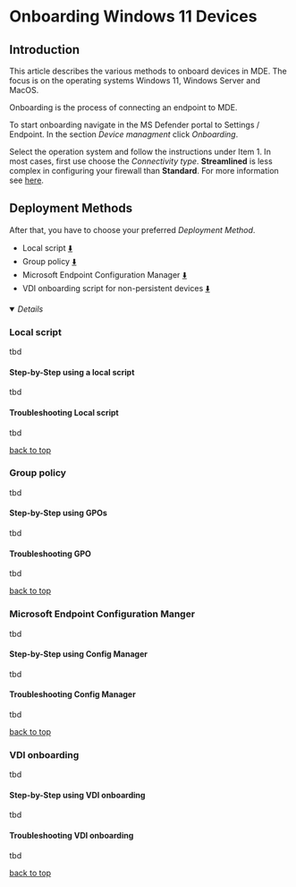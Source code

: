 # Onboarding Windows 11 Devices

## Introduction

This article describes the various methods to onboard devices in MDE. The focus is on the operating systems Windows 11, Windows Server and MacOS.

Onboarding is the process of connecting an endpoint to MDE.

To start onboarding navigate in the MS Defender portal to Settings / Endpoint. In the section _Device managment_ click _Onboarding_.

Select the operation system and follow the instructions under Item 1. In most cases, first use choose the _Connectivity type_. __Streamlined__ is less complex in configuring your firewall than __Standard__. For more information see [here](https://learn.microsoft.com/en-us/defender-endpoint/configure-device-connectivity).

## Deployment Methods

After that, you have to choose your preferred _Deployment Method_.

- Local script [:arrow_down:](#local-script)
- Group policy [:arrow_down:](#group-policy)
- Microsoft Endpoint Configuration Manager [:arrow_down:](#microsoft-endpoint-configuration-manger)
- VDI onboarding script for non-persistent devices [:arrow_down:](#vdi-onboarding)

<details open>
<summary><i>Details</i></summary>

### Local script

tbd

#### Step-by-Step using a local script

tbd

#### Troubleshooting Local script

tbd

[back to top](#deployment-methods)

### Group policy

tbd

#### Step-by-Step using GPOs

tbd

#### Troubleshooting GPO

tbd

[back to top](#deployment-methods)

### Microsoft Endpoint Configuration Manger

tbd

#### Step-by-Step using Config Manager

tbd

#### Troubleshooting Config Manager

tbd

[back to top](#deployment-methods)

### VDI onboarding

tbd

#### Step-by-Step using VDI onboarding

tbd

#### Troubleshooting VDI onboarding

tbd

[back to top](#deployment-methods)

</details>
